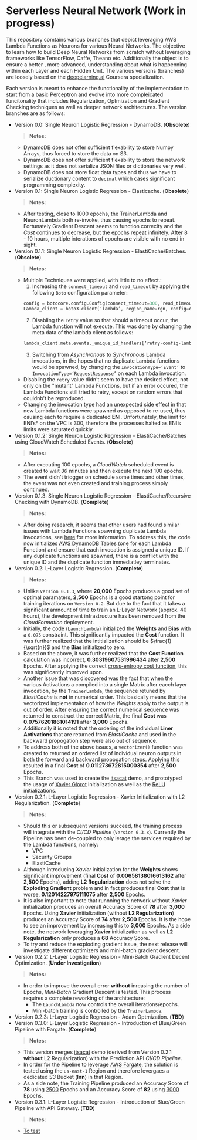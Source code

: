 # Serverless Neural Network (Work in progress)
This repository comtains various branches that depict leveraging AWS Lambda Functions as Neurons for various Neural Networks. The objective to learn how to build Deep Neural Networks from scratch without leveraging frameworks like TensorFlow, Caffe, Theano etc. Additionally the object is to ensure a better , more advanced, understanding about what is happenning within each Layer and each Hidden Unit. The various versions (branches) are loosely based on the [deepelarning.ai](https://www.coursera.org/specializations/deep-learning) Coursera specialization.

Each version is meant to enhance the functionality of the implementation to start from a basic Perceptron and evolve into more compleicated funcitonality that includes Regularization, Optmization and Gradient Checking techniques as well as deeper network architectures. The version branches are as follows:

- Version 0.0: Single Neuron Logistic Regression - DynamoDB. (**Obsolete**)
    >**Notes:**
    - DynamoDB does not offer sufficient flexability to store Numpy Arrays, thus forced to store the data on S3.
    - DynamoDB does not offer sufficient flexability to store the network settings as it does not serialize JSON files or dictionaries very well.
    - DynamoDB does not store float data types and thus we have to serialize ductionary content to `decimal` which cases significant programming complexity.
- Version 0.1: Single Neuron Logistic Regression - Elasticache. (**Obsolete**)
    >**Notes:**
    - After testing, close to 1000 epochs, the TrainerLambda and NeuronLambda both re-invoke, thus causing epochs to repeat. Fortunately Gradient Descent seems to function correclty and the *Cost* continues to decrease, but the epochs repeat infinitely. After 8 - 10 hours, multiple interations of epochs are visible with no end in sight.
- Version 0.1.1: Single Neuron Logistic Regression - ElastiCache/Batches. (**Obsolete**)
    >**Notes:**
    - Multiple Techniques were applied, with little to no effect.:
        1. Increasing the `connect_timeout` and `read_timeout` by applying the following `Boto` configuration parameter:
        ```python
        config = botocore.config.Config(connect_timeout=300, read_timeout=300)
        Lambda_client = boto3.client(‘lambda’, region_name=rgn, config=config)
        ```
        2. Disabling the `retry` value so that should a timeout occur, the Lambda function will not execute. This was done by changing the meta data of the lambda client as follows:
        ```python
        lambda_client.meta.events._unique_id_handlers[‘retry-config-lambda’][‘handler’]._checker.__dict__[‘_max_attempts’] = 0
        ```
        3. Switching from *Asynchronous* to *Synchronous* Lambda invocations, in the hopes that no duplicate Lambda functions would be spawned, by changing the `InvocationType=‘Event’` to `InvocationType=‘RequestResponse’` on each Lambda invocation.
    - Disabling the `retry` value didn't seem to have the desired effect,  not only on the "mutant" Lambda Functions, but if an error occured, the Lambda Funcitons still tried to retry, except on random errors that couldnb't be reproduced.
    - Changing the invocation type had an unexpected side effect in that new Lambda functions were spawned as opposed to re-used, thus causing each to require a dedicated **ENI**. Unfortunately, the limit for ENI’s* on the VPC is 300, therefore the processes halted as ENI’s limits were saturated quickly.
- Version 0.1.2: Single Neuron Logistic Regression - ElastiCache/Batches using CloudWatch Scheduled Events. (**Obsolete**)
    >**Notes:**
    - After executing 100 epochs, a *CloudWatch* scheduled event is created to wait *30* minutes and then execute the next 100 epochs.
    - The event didn't triogger on schedule some times and other times, the event was not even created and training process simply continued.
- Version 0.1.3: Single Neuron Logistic Regression - ElastiCache/Recursive Checking with DynamoDB. (**Complete**)
    >**Notes:**
    - After doing research, it seems that other users had found similar issues with Lambda Functions spawning duplicate Lambda invocations, see [here](https://cloudonaut.io/your-lambda-function-might-execute-twice-deal-with-it/) for more information. To address this, the code now initializes [AWS DynamoDB](https://aws.amazon.com/dynamodb/) Tables (one for each Lambda Function) and ensure that each invocation is assigned a unique ID. If any duplicate functions are spawned, there is a conflict with the unique ID and the duplicate funciton immediatley terminates.
- Version 0.2: L-Layer Logistic Regression. (**Complete**)
    >**Notes:**
    - Unlike  `Version 0.1.3`, where **20,000** Epochs produces a good set of optimal paramaters, **2,500** Epochs is a good startong point for training iterations on `Version 0.2`. But due to the fact that it takes a significant amnount of time to train an L-Layer Network (approx. 40 hours), the development infrastructure has been removed from the *CloudFormation* deployment.
    - Initially, the code (`LaunchLambda`) initialized the **Weights** and **Bias** with a `0.075` constraint. This significantly impacted the **Cost** function. It was further realized that the intitialization should be $\frac{1}{\sqrt{n}}$ and the **Bias** initialized to zero.
    - Based on the above, it was further realized that the **Cost Function** calculation was incorrect, **0.30319607531996434** after **2,500** Epochs. After applying the correct [cross-entropy cost function](http://neuralnetworksanddeeplearning.com/chap3.html#introducing_the_cross-entropy_cost_function), this was significantly improved upon.
    - Another issue that was discovered was the fact that when the various Activations a compiled into a single Matrix after eacch layer invocation, by the `TrainerLambda`, the sequence retuned by *ElastiCache* is **not** in numerical order. This basically means that the vectorized implementaiton of how the *Weights* apply to the output is out of order. After ensuring the correct numerical sequence was returned to construct the correct Matrix, the final **Cost** was **0.07576201861014191** after **3,000** Epochs.
    - Additionally it is noted that the ordering of the individual **Liner Activations** that are returned from *ElastiCache* and used in the backward propogation step were also out of sequence.
    - To address both of the above issues, a `vectorizer()` function was created to returned an ordered list of individual neuron outputs in both the forward and backward propogation steps. Applying this resulted in a final **Cost** of **0.011273672815000354** after **2,500** Epochs.
    - This Branch was used to create the [itsacat](https://github.com/darkreapyre/itsacat) demo, and prototyped the usage of [Xavier Glorot](http://jmlr.org/proceedings/papers/v9/glorot10a/glorot10a.pdf) initialization as well as the [ReLU](https://arxiv.org/pdf/1502.01852v1.pdf) initializations.
- Version 0.2.1: L-Layer Logistic Regression - Xavier Initialization with L2 Regularization. (**Complete**)
    >**Notes:**
    - Should this or subsequent versions succeed, the training process will integrate with the *CI/CD Pipeline* (`Version 0.3.x`). Currently the Pipeline has been de-coupled to only lerage the services required by the Lambda functions, namely:
        - VPC
        - Security Groups
        - ElastiCache
    - Although introducing *Xavier* initialization for the **Weights** shows significant improvement (final **Cost** of **0.00658138016613162** after **2,500** Epochs), adding **L2 Regularization** does not solve the **Exploding Gradient** problem and in fact produces final **Cost** that is worse, **0.12014227975111075** after **2,500** Epochs. 
    - It is also important to note that runnning the network without *Xavier* initialization produces an overall Accuracy Score of **$78%$** after **3,000** Epochs. Using **Xavier** initialization (without **L2 Regularization**) produces an Accuracy Score of **$74%$** after **2,500** Epochs. It is the hope to see an improvement by increasing this to **3,000** Epochs. As a side note, the network leveraging **Xavier** initialization as well as **L2 Regularization** only produces a **$68%$** Accuracy Score.
    - To try and reduce the exploding gradient issue, the next release will investigate different optimizers and mini-batch gradient descent.
- Version 0.2.2: L-Layer Logistic Regression - Mini-Batch Gradient Decent Optimization. (**Under Investigation**)
    >**Notes:**
    - In order to improve the overall error **without** inreasing the number of Epochs, *Mini-Batch* Gradient Descent is tested. This process requires a complete reworking of the architecture:
        - The `LaunchLambda` now controls the overall iterations/epochs.
        - Mini-batch training is controlled by the `TrainerLambda`.
- Version 0.2.3:  L-Layer Logistic Regression - Adam Optmization. (**TBD**)
- Version 0.3.0: L-Layer Logistic Regression - Introduction of Blue/Green Pipeline with Fargate. (**Complete**)
    >**Notes:**
    - This version merges [itsacat](https://github.com/darkreapyre/itsacat) demo (derived from Version 0.2.1 **without** L2 Regularization) with the Prediction API *CI/CD Pipeline*. 
    - In order for the Pipeline to leverage [AWS Fargate](https://aws.amazon.com/fargate/), the solution is tested using the `us-east-1` Region and therefore levergaes a dedicated *S3* Bucket (**lnn**) in that Region.
    - As a side note, the Training Pipeline produced an Accuracy Score of **$78%$** using [2500](https://github.com/darkreapyre/LNN/blob/0.3.0/artifacts/Analysis-MMD.ipynb) Epochs and an Accuracy Score of **$82%$** using [3000](https://github.com/darkreapyre/LNN/blob/0.3.0/artifacts/Analysis-MMM.ipynb) Epochs.
- Version 0.3.1: L-Layer Logistic Regression - Introduction of Blue/Green Pipeline with API Gateway. (**TBD**)
    >**Notes:**
    - [To test](https://www.96cloudshiftstrategies.com/flasklambdalab.html)
